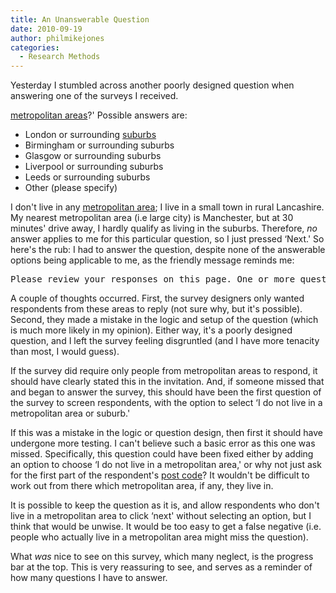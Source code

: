 ```yaml
---
title: An Unanswerable Question
date: 2010-09-19
author: philmikejones
categories:
  - Research Methods
---
```


Yesterday I stumbled across another poorly designed question when answering one of the surveys I received.


<a class="zem_slink" title="Metropolitan area" href="http://en.wikipedia.org/wiki/Metropolitan_area" rel="wikipedia">metropolitan areas</a>?' Possible answers are:

- London or surrounding <a class="zem_slink" title="Suburb" href="http://en.wikipedia.org/wiki/Suburb" rel="wikipedia" target="_blank">suburbs</a>
- Birmingham or surrounding suburbs
- Glasgow or surrounding suburbs
- Liverpool or surrounding suburbs
- Leeds or surrounding suburbs
- Other (please specify)

I don't live in any <a class="zem_slink" title="Metropolitan area" href="http://en.wikipedia.org/wiki/Metropolitan_area" rel="wikipedia">metropolitan area</a>; I live in a small town in rural Lancashire. My nearest metropolitan area (i.e large city) is Manchester, but at 30 minutes' drive away, I hardly qualify as living in the suburbs. Therefore, _no_ answer applies to me for this particular question, so I just pressed &#8216;Next.' So here's the rub: I had to answer the question, despite none of the answerable options being applicable to me, as the friendly message reminds me:

<pre style="text-align:center;">Please review your responses on this page. One or more questions require further input. Please select an answer.</pre>

A couple of thoughts occurred. First, the survey designers only wanted respondents from these areas to reply (not sure why, but it's possible). Second, they made a mistake in the logic and setup of the question (which is much more likely in my opinion). Either way, it's a poorly designed question, and I left the survey feeling disgruntled (and I have more tenacity than most, I would guess).

If the survey did require only people from metropolitan areas to respond, it should have clearly stated this in the invitation. And, if someone missed that and began to answer the survey, this should have been the first question of the survey to screen respondents, with the option to select &#8216;I do not live in a metropolitan area or suburb.'

If this was a mistake in the logic or question design, then first it should have undergone more testing. I can't believe such a basic error as this one was missed. Specifically, this question could have been fixed either by adding an option to choose &#8216;I do not live in a metropolitan area,' or why not just ask for the first part of the respondent's <a class="zem_slink" title="Postal code" href="http://en.wikipedia.org/wiki/Postal_code" rel="wikipedia">post code</a>? It wouldn't be difficult to work out from there which metropolitan area, if any, they live in.

It is possible to keep the question as it is, and allow respondents who don't live in a metropolitan area to click &#8216;next' without selecting an option, but I think that would be unwise. It would be too easy to get a false negative (i.e. people who actually live in a metropolitan area might miss the question).

What _was_ nice to see on this survey, which many neglect, is the progress bar at the top. This is very reassuring to see, and serves as a reminder of how many questions I have to answer.